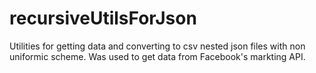 # recursiveUtilsForJson

Utilities for getting data and converting to csv nested json files with non uniformic scheme. 
Was used to get data from Facebook's markting API. 
